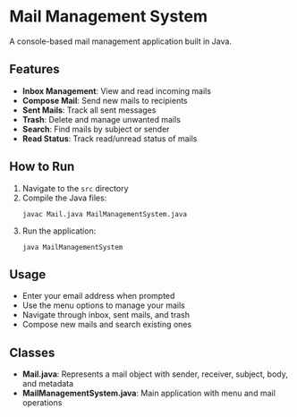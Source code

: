 # Mail Management System

A console-based mail management application built in Java.

## Features

- **Inbox Management**: View and read incoming mails
- **Compose Mail**: Send new mails to recipients
- **Sent Mails**: Track all sent messages
- **Trash**: Delete and manage unwanted mails
- **Search**: Find mails by subject or sender
- **Read Status**: Track read/unread status of mails

## How to Run

1. Navigate to the `src` directory
2. Compile the Java files:
   ```
   javac Mail.java MailManagementSystem.java
   ```
3. Run the application:
   ```
   java MailManagementSystem
   ```

## Usage

- Enter your email address when prompted
- Use the menu options to manage your mails
- Navigate through inbox, sent mails, and trash
- Compose new mails and search existing ones

## Classes

- **Mail.java**: Represents a mail object with sender, receiver, subject, body, and metadata
- **MailManagementSystem.java**: Main application with menu and mail operations
